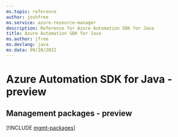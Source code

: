 ```yaml
---
ms.topic: reference
author: joshfree
ms.service: azure-resource-manager
description: Reference for Azure Automation SDK for Java
title: Azure Automation SDK for Java
ms.author: jfree
ms.devlang: java
ms.data: 09/28/2022
---
```

# Azure Automation SDK for Java - preview

## Management packages - preview
[!INCLUDE [mgmt-packages](automation-mgmt-index.md)]